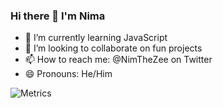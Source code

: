 ### Hi there 👋 I'm Nima

- 🌱 I’m currently learning JavaScript
- 👯 I’m looking to collaborate on fun projects
- 📫 How to reach me: @NimTheZee on Twitter
- 😄 Pronouns: He/Him


![Metrics](https://metrics.lecoq.io/n13a?template=classic&isocalendar=1&languages=1&stars=1&tweets=1&isocalendar.duration=half-year&languages.limit=8&languages.threshold=0%25&languages.colors=github&languages.sections=most-used&languages.indepth=false&languages.analysis.timeout=15&languages.categories=markup%2C%20programming&languages.recent.categories=markup%2C%20programming&languages.recent.load=300&languages.recent.days=14&stars.limit=4&tweets.attachments=true&tweets.limit=2&tweets.user=nimthezee&config.timezone=Europe%2FIstanbul)
